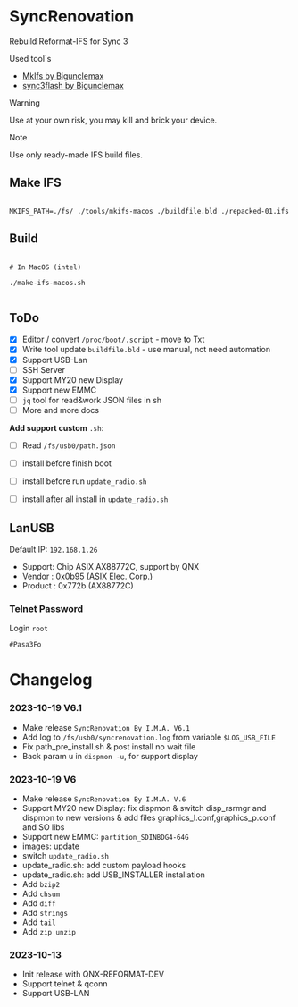 # SyncRenovation 

Rebuild Reformat-IFS for Sync 3 

Used tool`s 

* [MkIfs by Bigunclemax](https://github.com/bigunclemax/mkxfs)
* [sync3flash by Bigunclemax](https://github.com/bigunclemax/sync3flash)



> [!WARNING]
> Use at your own risk, you may kill and brick your device.


> [!NOTE]
> Use only ready-made IFS build files.


  
Make IFS
-----

```shell

MKIFS_PATH=./fs/ ./tools/mkifs-macos ./buildfile.bld ./repacked-01.ifs

```


Build 
------


```shell

# In MacOS (intel)

./make-ifs-macos.sh 


```



ToDo
-----

- [X] Editor / convert `/proc/boot/.script` - move to Txt  
- [X] Write tool update `buildfile.bld` - use manual, not need automation 
- [X] Support USB-Lan
- [ ] SSH Server 
- [x] Support MY20 new Display 
- [x] Support new EMMC
- [ ] `jq` tool for read&work JSON files in sh
- [ ] More and more docs

**Add support custom** `.sh`:
- [ ] Read `/fs/usb0/path.json` 
- [ ] install before finish boot
- [ ] install before run `update_radio.sh`
- [ ] install after all install in `update_radio.sh`


## LanUSB

Default IP: `192.168.1.26`

* Support: Chip ASIX AX88772C, support by  QNX
* Vendor : 0x0b95 (ASIX Elec. Corp.)
* Product : 0x772b (AX88772C)

### Telnet Password

Login `root`  
```
#Pasa3Fo
```


# Changelog


### 2023-10-19 V6.1

* Make release `SyncRenovation By I.M.A. V6.1`
* Add log to `/fs/usb0/syncrenovation.log` from variable `$LOG_USB_FILE`
* Fix path_pre_install.sh & post install no wait file
* Back param u in `dispmon -u`, for support display

### 2023-10-19 V6 

* Make release `SyncRenovation By I.M.A. V.6`
* Support MY20 new Display: fix dispmon &  switch disp_rsrmgr and dispmon to new versions & add files graphics_l.conf,graphics_p.conf and SO libs
* Support new EMMC: `partition_SDINBDG4-64G`
* images: update
* switch `update_radio.sh` 
* update_radio.sh: add custom payload hooks
* update_radio.sh: add USB_INSTALLER installation
* Add `bzip2`
* Add `chsum`
* Add `diff`
* Add `strings`
* Add `tail`
* Add `zip unzip`

### 2023-10-13 

* Init release with QNX-REFORMAT-DEV
* Support telnet & qconn
* Support USB-LAN 

